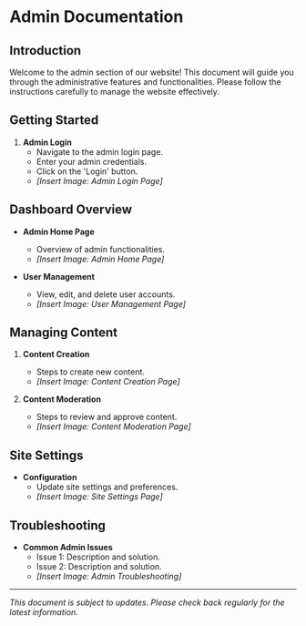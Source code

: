 # Admin Documentation

## Introduction
Welcome to the admin section of our website! This document will guide you through the administrative features and functionalities. Please follow the instructions carefully to manage the website effectively.

## Getting Started

1. **Admin Login**
   - Navigate to the admin login page.
   - Enter your admin credentials.
   - Click on the 'Login' button.
   - *[Insert Image: Admin Login Page]*

## Dashboard Overview

- **Admin Home Page**
  - Overview of admin functionalities.
  - *[Insert Image: Admin Home Page]*

- **User Management**
  - View, edit, and delete user accounts.
  - *[Insert Image: User Management Page]*

## Managing Content

1. **Content Creation**
   - Steps to create new content.
   - *[Insert Image: Content Creation Page]*

2. **Content Moderation**
   - Steps to review and approve content.
   - *[Insert Image: Content Moderation Page]*

## Site Settings

- **Configuration**
  - Update site settings and preferences.
  - *[Insert Image: Site Settings Page]*

## Troubleshooting

- **Common Admin Issues**
  - Issue 1: Description and solution.
  - Issue 2: Description and solution.
  - *[Insert Image: Admin Troubleshooting]*



---

*This document is subject to updates. Please check back regularly for the latest information.* 